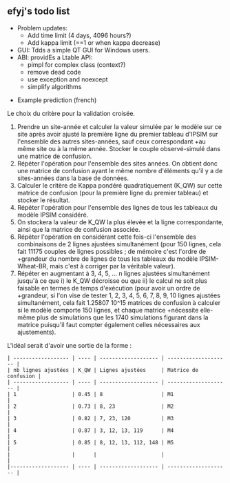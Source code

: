 efyj's todo list
----------------

- Problem updates:
  - Add time limit (4 days, 4096 hours?)
  - Add kappa limit (==1 or when kappa decrease)
- GUI: Tdds a simple QT GUI for Windows users.
- ABI: providEs a Ltable API:
  - pimpl for complex class (context?)
  - remove dead code
  - use exception and noexcept
  - simplify algorithms


* Example prediction (french)

Le choix du critère pour la validation croisée.

1. Prendre un site-année et calculer la valeur simulée par le modèle
   sur ce site après avoir ajusté la première ligne du premier tableau
   d'IPSIM sur l'ensemble des autres sites-années, sauf ceux
   correspondant +au même site ou à la même année. Stocker le couple
   observé-simulé dans une matrice de confusion.
2. Répéter l'opération pour l'ensemble des sites années. On obtient
   donc une matrice de confusion ayant le même nombre d'éléments qu'il
   y a de sites-années dans la base de données.
3. Calculer le critère de Kappa pondéré quadratiquement (K\_QW) sur
   cette matrice de confusion (pour la première ligne du premier
   tableau) et stocker le résultat.
4. Répéter l'opération pour l'ensemble des lignes de tous les tableaux
   du modèle IPSIM considéré.
5. On stockera la valeur de K\_QW la plus élevée et la ligne
   correspondante, ainsi que la matrice de confusion associée.
6. Répéter l'opération en considérant cette fois-ci l'ensemble des
   combinaisons de 2 lignes ajustées simultanément (pour 150 lignes,
   cela fait 11175 couples de lignes possibles ; de mémoire c'est
   l'ordre de +grandeur du nombre de lignes de tous les tableaux du
   modèle IPSIM-Wheat-BR, mais c'est à corriger par la véritable
   valeur).
7. Répéter en augmentant à 3, 4, 5, ... n lignes ajustées
   simultanément jusqu'à ce que i) le K\_QW décroisse ou que ii) le
   calcul ne soit plus faisable en termes de temps d'exécution (pour
   avoir un ordre de +grandeur, si l'on vise de tester 1, 2, 3, 4, 5,
   6, 7, 8, 9, 10 lignes ajustées simultanément, cela fait 1.25807
   10^15 matrices de confusion à calculer si le modèle comporte 150
   lignes, et chaque matrice +nécessite elle-même plus de simulations
   que les 1740 simulations figurant dans la matrice puisqu'il faut
   compter également celles nécessaires aux ajustements).

L'idéal serait d'avoir une sortie de la forme :

    | ------------------ | ---- | ------------------- | -------------------- |
    | nb lignes ajustées | K_QW | Lignes ajustées     | Matrice de confusion |
    | ------------------ | ---- | ------------------- | -------------------- |
    | 1                  | 0.45 | 8                   | M1                   |
    | 2                  | 0.73 | 8, 23               | M2                   |
    | 3                  | 0.82 | 7, 23, 120          | M3                   |
    | 4                  | 0.87 | 3, 12, 13, 119      | M4                   |
    | 5                  | 0.85 | 8, 12, 13, 112, 148 | M5                   |
    |                    |      |                     |                      |
    |------------------- | ---- | ------------------- | -------------------- |
